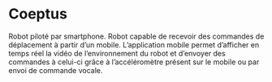 # Coeptus

Robot piloté par smartphone.
Robot capable de recevoir des commandes de déplacement à
partir d’un mobile. L’application mobile permet d’afficher en temps réel la vidéo
de l’environnement du robot et d’envoyer des commandes à celui-ci grâce à
l’accéléromètre présent sur le mobile ou par envoi de commande vocale.
